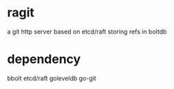 # ragit
a git http server based on etcd/raft storing refs in boltdb

# dependency
bbolt
etcd/raft
goleveldb
go-git
